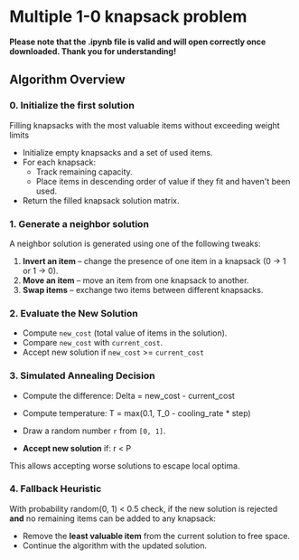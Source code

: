 # Multiple 1-0 knapsack problem

**Please note that the .ipynb file is valid and will open correctly once downloaded. Thank you for understanding!**

## Algorithm Overview

### 0. Initialize the first solution
Filling knapsacks with the most valuable items without exceeding weight limits

- Initialize empty knapsacks and a set of used items.
- For each knapsack:
  - Track remaining capacity.
  - Place items in descending order of value if they fit and haven't been used.
- Return the filled knapsack solution matrix.

### 1. Generate a neighbor solution
A neighbor solution is generated using one of the following tweaks:

1. **Invert an item** – change the presence of one item in a knapsack (0 → 1 or 1 → 0).  
2. **Move an item** – move an item from one knapsack to another.  
3. **Swap items** – exchange two items between different knapsacks.  

### 2. Evaluate the New Solution
- Compute `new_cost` (total value of items in the solution).  
- Compare `new_cost` with `current_cost`.
- Accept new solution if  `new_cost` >= `current_cost`

### 3. Simulated Annealing Decision
- Compute the difference:  Delta = new_cost - current_cost

- Compute temperature: T = max(0.1, T_0 - cooling_rate * step)

- Draw a random number `r` from `[0, 1]`.  
- **Accept new solution** if: r < P



This allows accepting worse solutions to escape local optima.
 
### 4. Fallback Heuristic
With probability random(0, 1) < 0.5 check, if the new solution is rejected **and** no remaining items can be added to any knapsack:
- Remove the **least valuable item** from the current solution to free space.  
- Continue the algorithm with the updated solution.
